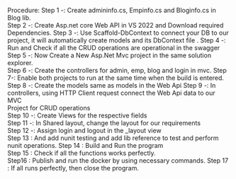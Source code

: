 Procedure: 
Step 1 -: Create admininfo.cs, Empinfo.cs and Bloginfo.cs in Blog lib.  
Step 2 -: Create Asp.net core Web API in VS 2022 and Download required Dependencies. Step 3 -: Use Scaffold-DbContext to connect your DB to our project, it will automatically  create models and its DbContext file . 
Step 4 -: Run and Check if all the CRUD operations are operational in the swagger  
Step 5 -: Now Create a New Asp.Net Mvc project in the same solution explorer.  
Step 6 -: Create the controllers for admin, emp, blog and login in mvc. 
Step 7-: Enable both projects to run at the same time when the build is entered.  
Step 8 -: Create the models same as models in the Web Api 
Step 9 -: In controllers, using HTTP Client request connect the Web Api data to our MVC  
Project for CRUD operations  
Step 10 -: Create Views for the respective fields  
Step 11 -: In Shared layout, change the layout for our requirements  
Step 12 -: Assign login and logout in the _layout view  
Step 13 : And add nunit testing and add lib reference to test and perform nunit operations. 
Step 14 : Build and Run the program  
Step 15 : Check if all the functions works perfectly.  
Step16 : Publish and run the docker by using necessary commands. 
Step 17 : If all runs perfectly, then close the program.  
